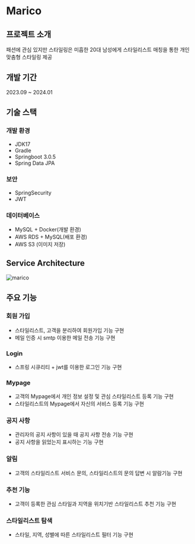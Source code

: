 # Marico

## 프로젝트 소개

패션에 관심 있지만 스타일링은 미흡한 20대 남성에게 
스타일리스트 매칭을 통한 개인 맞춤형 스타일링 제공

## 개발 기간
2023.09 ~ 2024.01

## 기술 스택

### 개발 환경
- JDK17
- Gradle
- Springboot 3.0.5
- Spring Data JPA

### 보안
- SpringSecurity
- JWT

### 데이터베이스
- MySQL + Docker(개발 환경)
- AWS RDS + MySQL(배포 환경)
- AWS S3 (이미지 저장)
## Service Architecture

![marico](https://github.com/JunHyeong-99/apptive-19th-malico-backend/assets/64734115/c8cad465-e895-4629-a198-1e7a7a2dea85)

## 주요 기능
### 회원 가입  
- 스타일리스트, 고객을 분리하여 회원가입 기능 구현  
- 메일 인증 시 smtp 이용한 메일 전송 기능 구현  
### Login    
- 스프링 시큐리티 + jwt를 이용한 로그인 기능 구현  
### Mypage  
- 고객의 Mypage에서 개인 정보 설정 및 관심 스타일리스트 등록 기능 구현  
- 스타일리스트의 Mypage에서 자신의 서비스 등록 기능 구현    
### 공지 사항  
- 관리자의 공지 사항이 있을 때 공지 사항 전송 기능 구현  
- 공지 사항을 읽었는지 표시하는 기능 구현  
### 알림  
- 고객의 스타일리스트 서비스 문의, 스타일리스트의 문의 답변 시 알람기능 구현  
### 추천 기능  
- 고객이 등록한 관심 스타일과 지역을 위치기반 스타일리스트 추천 기능 구현  
### 스타일리스트 탐색  
- 스타일, 지역, 성별에 따른 스타일리스트 필터 기능 구현  
